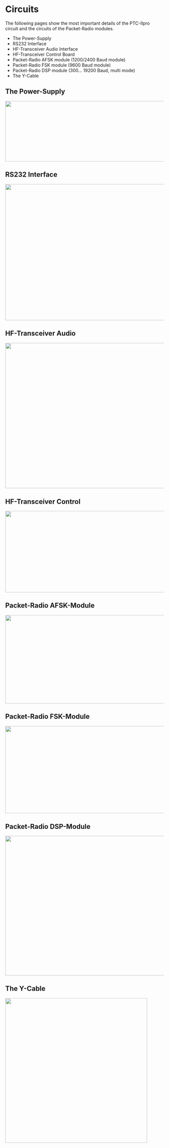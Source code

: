 # Circuits

The following pages show the most important details of the PTC-IIpro circuit and the circuits of the Packet-Radio modules.

- The Power-Supply
- RS232 Interface
- HF-Transceiver Audio Interface
- HF-Transceiver Control Board
- Packet-Radio AFSK module (1200/2400 Baud module)
- Packet-Radio FSK module (9600 Baud module)
- Packet-Radio DSP module (300… 19200 Baud, multi mode)
- The Y-Cable

## The Power-Supply

<img src=".//media/image33.wmf" style="width:6.01389in;height:2in" />

## RS232 Interface

<img src=".//media/image34.wmf" style="width:6.01389in;height:4.51389in" />

## HF-Transceiver Audio

<img src=".//media/image35.wmf" style="width:6.01389in;height:4.81944in" />

## HF-Transceiver Control

<img src=".//media/image36.wmf" style="width:6.02778in;height:2.69444in" />

## Packet-Radio AFSK-Module

<img src=".//media/image37.wmf" style="width:5.98611in;height:2.93056in" />

## Packet-Radio FSK-Module

<img src=".//media/image38.wmf" style="width:5.88889in;height:2.88889in" />

## Packet-Radio DSP-Module

<img src=".//media/image39.wmf" style="width:6.01389in;height:4.625in" />

## The Y-Cable

<img src=".//media/image40.wmf" style="width:4.69444in;height:4.79167in" />
